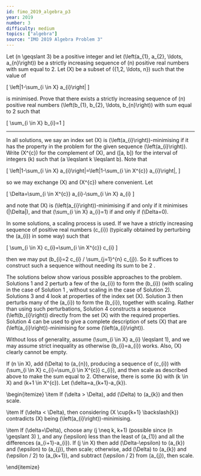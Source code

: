 ```yaml
---
id: fimo_2019_algebra_p3
year: 2019
number: 3
difficulty: medium
topics: ["algebra"]
source: "IMO 2019 Algebra Problem 3"
---
```


Let \(n \geqslant 3\) be a positive integer and let \(\left(a_{1}, a_{2}, \ldots, a_{n}\right)\) be a strictly increasing sequence of \(n\) positive real numbers with sum equal to 2. Let \(X\) be a subset of \(\{1,2, \ldots, n\}\) such that the value of

\[
\left|1-\sum_{i \in X} a_{i}\right|
\]

is minimised. Prove that there exists a strictly increasing sequence of \(n\) positive real numbers \(\left(b_{1}, b_{2}, \ldots, b_{n}\right)\) with sum equal to 2 such that

\[
\sum_{i \in X} b_{i}=1
\]

---
In all solutions, we say an index set \(X\) is \(\left(a_{i}\right)\)-minimising if it has the property in the problem for the given sequence \(\left(a_{i}\right)\). Write \(X^{c}\) for the complement of \(X\), and \([a, b]\) for the interval of integers \(k\) such that \(a \leqslant k \leqslant b\). Note that

\[
\left|1-\sum_{i \in X} a_{i}\right|=\left|1-\sum_{i \in X^{c}} a_{i}\right|,
\]

so we may exchange \(X\) and \(X^{c}\) where convenient. Let

\[
\Delta=\sum_{i \in X^{c}} a_{i}-\sum_{i \in X} a_{i}
\]

and note that \(X\) is \(\left(a_{i}\right)\)-minimising if and only if it minimises \(|\Delta|\), and that \(\sum_{i \in X} a_{i}=1\) if and only if \(\Delta=0\).

In some solutions, a scaling process is used. If we have a strictly increasing sequence of positive real numbers \(c_{i}\) (typically obtained by perturbing the \(a_{i}\) in some way) such that

\[
\sum_{i \in X} c_{i}=\sum_{i \in X^{c}} c_{i}
\]

then we may put \(b_{i}=2 c_{i} / \sum_{j=1}^{n} c_{j}\). So it suffices to construct such a sequence without needing its sum to be 2 .

The solutions below show various possible approaches to the problem. Solutions 1 and 2 perturb a few of the \(a_{i}\) to form the \(b_{i}\) (with scaling in the case of Solution 1 , without scaling in the case of Solution 2). Solutions 3 and 4 look at properties of the index set \(X\). Solution 3 then perturbs many of the \(a_{i}\) to form the \(b_{i}\), together with scaling. Rather than using such perturbations, Solution 4 constructs a sequence \(\left(b_{i}\right)\) directly from the set \(X\) with the required properties. Solution 4 can be used to give a complete description of sets \(X\) that are \(\left(a_{i}\right)\)-minimising for some \(\left(a_{i}\right)\).

Without loss of generality, assume \(\sum_{i \in X} a_{i} \leqslant 1\), and we may assume strict inequality as otherwise \(b_{i}=a_{i}\) works. Also, \(X\) clearly cannot be empty.

If \(n \in X\), add \(\Delta\) to \(a_{n}\), producing a sequence of \(c_{i}\) with \(\sum_{i \in X} c_{i}=\sum_{i \in X^{c}} c_{i}\), and then scale as described above to make the sum equal to 2. Otherwise, there is some \(k\) with \(k \in X\) and \(k+1 \in X^{c}\). Let \(\delta=a_{k+1}-a_{k}\).

\begin{itemize}
  \item If \(\delta > \Delta\), add \(\Delta\) to \(a_{k}\) and then scale.

  \item If \(\delta < \Delta\), then considering \(X \cup\{k+1\} \backslash\{k\}\) contradicts \(X\) being \(\left(a_{i}\right)\)-minimising.

  \item If \(\delta=\Delta\), choose any \(j \neq k, k+1\) (possible since \(n \geqslant 3\) ), and any \(\epsilon\) less than the least of \(a_{1}\) and all the differences \(a_{i+1}-a_{i}\). If \(j \in X\) then add \(\Delta-\epsilon\) to \(a_{k}\) and \(\epsilon\) to \(a_{j}\), then scale; otherwise, add \(\Delta\) to \(a_{k}\) and \(\epsilon / 2\) to \(a_{k+1}\), and subtract \(\epsilon / 2\) from \(a_{j}\), then scale.

\end{itemize}


